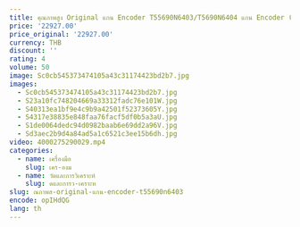 ```yaml
---
title: คุณภาพสูง Original แกน Encoder T55690N6403/T5690N6404 แกน Encoder (ใช้), เหมาะสําหรับเครื่องมือเครื่อง CNC
price: '22927.00'
price_original: '22927.00'
currency: THB
discount: ''
rating: 4
volume: 50
image: Sc0cb545373474105a43c31174423bd2b7.jpg
images:
  - Sc0cb545373474105a43c31174423bd2b7.jpg
  - S23a10fc748204669a33312fadc76e101W.jpg
  - S40313ea1bf9e4c9b9a42501f52373605Y.jpg
  - S4317e38835e848faa76facf5df0b5a3aU.jpg
  - S1de0064dedc94d0982baab6e69dd2a96V.jpg
  - Sd3aec2b9d4a84ad5a1c6521c3ee15b6dh.jpg
video: 4000275290029.mp4
categories:
  - name: เครื่องมือ
    slug: เคร-องม
  - name: วัดและการวิเคราะห์
    slug: ดและการว-เคราะห
slug: ณภาพส-original-แกน-encoder-t55690n6403
encode: opIHdQG
lang: th
---
```

  